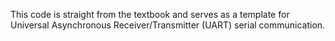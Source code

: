 This code is straight from the textbook and serves as a template for Universal Asynchronous Receiver/Transmitter (UART) serial communication.
